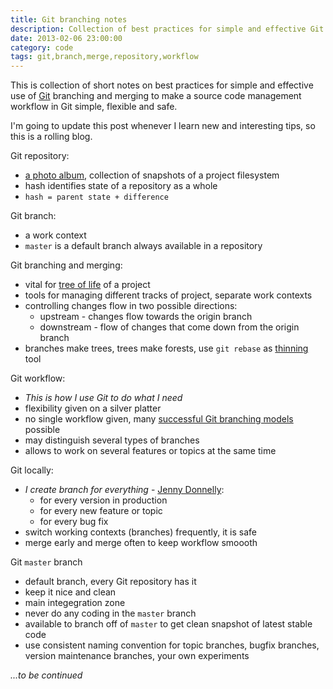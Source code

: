 ```yaml
---
title: Git branching notes
description: Collection of best practices for simple and effective Git branching
date: 2013-02-06 23:00:00
category: code
tags: git,branch,merge,repository,workflow
---
```


This is collection of short notes on best practices for simple and effective use of
[Git][git] branching and merging to make a source code management workflow in Git
simple, flexible and safe.

I'm going to update this post whenever I learn new and interesting tips,
so this is a rolling blog.

Git repository:
- [a photo album][progit], collection of snapshots of a project filesystem
- hash identifies state of a repository as a whole
- ```hash = parent state + difference```

Git branch:
- a work context
- ```master``` is a default branch always available in a repository

Git branching and merging:
- vital for [tree of life][grce] of a project
- tools for managing different tracks of project, separate work contexts
- controlling changes flow in two possible directions:
  - upstream - changes flow towards the origin branch
  - downstream - flow of changes that come down from the origin branch
- branches make trees, trees make forests, use ```git rebase``` as [thinning][thin] tool

Git workflow:
- *This is how I use Git to do what I need*
- flexibility given on a silver platter
- no single workflow given, many [successful Git branching models][sgbm] possible
- may distinguish several types of branches
- allows to work on several features or topics at the same time

Git locally:
- *I create branch for everything* - [Jenny Donnelly][jdyt]:
  - for every version in production
  - for every new feature or topic
  - for every bug fix
- switch working contexts (branches) frequently, it is safe
- merge early and merge often to keep workflow smoooth

Git ```master``` branch
- default branch, every Git repository has it
- keep it nice and clean
- main integegration zone
- never do any coding in the ```master``` branch
- available to branch off of ```master``` to get clean snapshot of latest stable code
- use consistent naming convention for topic branches, bugfix branches, version maintenance branches, your own experiments

*...to be continued*

[git]: http://git-scm.com/
[grce]: http://www.youtube.com/watch?v=GTMC3g2Xy8c
[jdyt]: http://www.youtube.com/watch?v=QB6r9Y7mqyU
[progit]: http://git-scm.com/book/en/Getting-Started-Git-Basics
[sgbm]: http://nvie.com/posts/a-successful-git-branching-model/
[thin]: http://en.wikipedia.org/wiki/Thinning